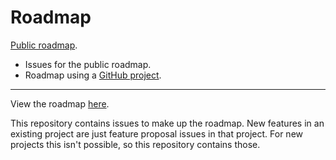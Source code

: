 # Roadmap

[Public roadmap][roadmap].

- Issues for the public roadmap.
- Roadmap using a [GitHub project](https://docs.github.com/en/github/managing-your-work-on-github/about-project-boards).

---

View the roadmap [here][roadmap].

This repository contains issues to make up the roadmap. New features in an existing project are just feature proposal issues in that project. For new projects this isn't possible, so this repository contains those.

<!-- References -->

[roadmap]: https://github.com/orgs/vidavidorra/projects/1
